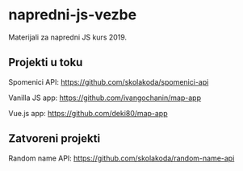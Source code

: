 # napredni-js-vezbe

Materijali za napredni JS kurs 2019.

## Projekti u toku

Spomenici API:
https://github.com/skolakoda/spomenici-api

Vanilla JS app:
https://github.com/ivangochanin/map-app

Vue.js app:
https://github.com/deki80/map-app

## Zatvoreni projekti

Random name API:
https://github.com/skolakoda/random-name-api
